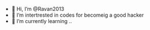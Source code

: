 - 👋 Hi, I’m @Ravan2013
- 👀 I’m intertrested in codes for becomeig a good hacker
- 🌱 I’m currently learning ..

<!---
Ravan2013/Ravan2013 is a ✨ special ✨ repository because its `README.md` (this file) appears on your GitHub profile.
You can click the Preview link to take a look at your changes.
--->
